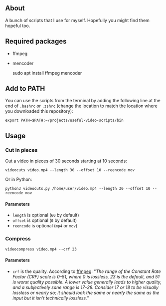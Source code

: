 ## About

A bunch of scripts that I use for myself. Hopefully you might find them hopeful too.

## Required packages

* ffmpeg
* mencoder


    sudo apt install ffmpeg mencoder

## Add to PATH

You can use the scripts from the terminal by adding the following line 
at the end of `.bashrc` or `.zshrc`  (change the location to match the location 
where you downloaded this repository):

    export PATH=$PATH:~/projects/useful-video-scripts/bin

## Usage

### Cut in pieces

Cut a video in pieces of 30 seconds starting at 10 seconds:

    videocuts video.mp4 --length 30 --offset 10 --reencode mov

Or in Python:

    python3 videocuts.py /home/user/video.mp4 --length 30 --offset 10 --reencode mov

#### Parameters

- `length` is optional (`60` by default)
- `offset` is optional (`0` by default)
- `reencode` is optional (`mp4` or `mov`)

### Compress

    videocompress video.mp4 --crf 23

#### Parameters

- `crf` is the quality. According to [ffmpeg](https://trac.ffmpeg.org/wiki/Encode/H.264): 
"_The range of the Constant Rate Factor (CRF) scale is 0–51, where 0 is lossless, 23 is 
the default, and 51 is worst quality possible. A lower value generally leads to higher 
quality, and a subjectively sane range is 17–28. Consider 17 or 18 to be visually lossless 
or nearly so; it should look the same or nearly the same as the input but it isn't technically lossless._"
